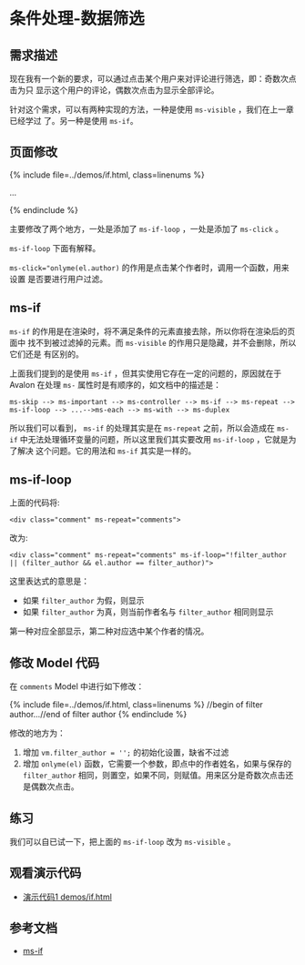 # 条件处理-数据筛选

## 需求描述

现在我有一个新的要求，可以通过点击某个用户来对评论进行筛选，即：奇数次点击为只
显示这个用户的评论，偶数次点击为显示全部评论。

针对这个需求，可以有两种实现的方法，一种是使用 `ms-visible` ，我们在上一章已经学过
了。另一种是使用 `ms-if`。

## 页面修改

{% include file=../demos/if.html, class=linenums %}
<!-- begin filter author -->...<!-- end filter author -->
{% endinclude %}

主要修改了两个地方，一处是添加了 `ms-if-loop` ，一处是添加了 `ms-click` 。

`ms-if-loop` 下面有解释。 

`ms-click="onlyme(el.author)` 的作用是点击某个作者时，调用一个函数，用来设置
是否要进行用户过滤。

## ms-if

`ms-if` 的作用是在渲染时，将不满足条件的元素直接去除，所以你将在渲染后的页面中
找不到被过滤掉的元素。而 `ms-visible` 的作用只是隐藏，并不会删除，所以它们还是
有区别的。

上面我们提到的是使用 `ms-if` ，但其实使用它存在一定的问题的，原因就在于 Avalon
在处理 `ms-` 属性时是有顺序的，如文档中的描述是：

```
ms-skip --> ms-important --> ms-controller --> ms-if --> ms-repeat --> ms-if-loop --> ...-->ms-each --> ms-with --> ms-duplex
```

所以我们可以看到， `ms-if` 的处理其实是在 `ms-repeat` 之前，所以会造成在 `ms-if`
中无法处理循环变量的问题，所以这里我们其实要改用 `ms-if-loop` ，它就是为了解决
这个问题。它的用法和 `ms-if` 其实是一样的。

## ms-if-loop

上面的代码将:

```
<div class="comment" ms-repeat="comments">
```

改为:

```
<div class="comment" ms-repeat="comments" ms-if-loop="!filter_author || (filter_author && el.author == filter_author)">
```

这里表达式的意思是：

* 如果 `filter_author` 为假，则显示
* 如果 `filter_author` 为真，则当前作者名与 `filter_author` 相同则显示

第一种对应全部显示，第二种对应选中某个作者的情况。

## 修改 Model 代码

在 `comments` Model 中进行如下修改：

{% include file=../demos/if.html, class=linenums %}
//begin of filter author...//end of filter author
{% endinclude %}

修改的地方为：

1. 增加 `vm.filter_author = '';` 的初始化设置，缺省不过滤
1. 增加 `onlyme(el)` 函数，它需要一个参数，即点中的作者姓名，如果与保存的 `filter_author`
   相同，则置空，如果不同，则赋值。用来区分是奇数次点击还是偶数次点击。

## 练习

我们可以自已试一下，把上面的 `ms-if-loop` 改为 `ms-visible` 。

## 观看演示代码

* [演示代码1 demos/if.html](../demos/if.html)

## 参考文档

* [ms-if][1]

[1]: http://www.cnblogs.com/rubylouvre/p/3181291.html#top12
